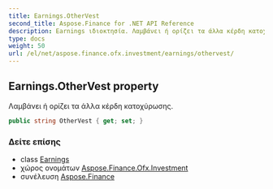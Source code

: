 ```yaml
---
title: Earnings.OtherVest
second_title: Aspose.Finance for .NET API Reference
description: Earnings ιδιοκτησία. Λαμβάνει ή ορίζει τα άλλα κέρδη κατοχύρωσης.
type: docs
weight: 50
url: /el/net/aspose.finance.ofx.investment/earnings/othervest/
---
```

## Earnings.OtherVest property

Λαμβάνει ή ορίζει τα άλλα κέρδη κατοχύρωσης.

```csharp
public string OtherVest { get; set; }
```

### Δείτε επίσης

* class [Earnings](../)
* χώρος ονομάτων [Aspose.Finance.Ofx.Investment](../../earnings/)
* συνέλευση [Aspose.Finance](../../../)


